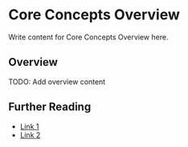 # Core Concepts Overview

Write content for Core Concepts Overview here.

## Overview

TODO: Add overview content

## Further Reading

- [Link 1](...)
- [Link 2](...)
